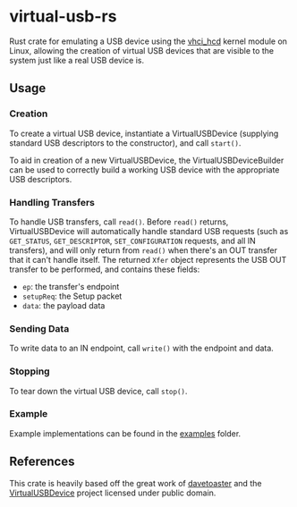# virtual-usb-rs

Rust crate for emulating a USB device using the [vhci_hcd]("https://github.com/torvalds/linux/blob/master/drivers/usb/usbip/vhci_hcd.c")
kernel module on Linux, allowing the creation of virtual USB devices that
are visible to the system just like a real USB device is.

## Usage

### Creation

To create a virtual USB device, instantiate a VirtualUSBDevice (supplying
standard USB descriptors to the constructor), and call `start()`.

To aid in creation of a new VirtualUSBDevice, the VirtualUSBDeviceBuilder can
be used to correctly build a working USB device with the appropriate USB
descriptors.

### Handling Transfers

To handle USB transfers, call `read()`. Before `read()` returns, VirtualUSBDevice
will automatically handle standard USB requests (such as `GET_STATUS`,
`GET_DESCRIPTOR`, `SET_CONFIGURATION` requests, and all IN transfers), and will
only return from `read()` when there's an OUT transfer that it can't handle
itself. The returned `Xfer` object represents the USB OUT transfer to be
performed, and contains these fields:

- `ep`: the transfer's endpoint
- `setupReq`: the Setup packet
- `data`: the payload data

### Sending Data

To write data to an IN endpoint, call `write()` with the endpoint and data.

### Stopping

To tear down the virtual USB device, call `stop()`.

### Example

Example implementations can be found in the [examples](examples) folder.

## References

This crate is heavily based off the great work of [davetoaster](https://github.com/davetoaster)
and the [VirtualUSBDevice]("https://github.com/toasterllc/VirtualUSBDevice")
project licensed under public domain.
